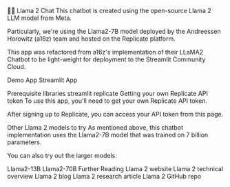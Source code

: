 🦙💬 Llama 2 Chat
This chatbot is created using the open-source Llama 2 LLM model from Meta.

Particularly, we're using the Llama2-7B model deployed by the Andreessen Horowitz (a16z) team and hosted on the Replicate platform.

This app was refactored from a16z's implementation of their LLaMA2 Chatbot to be light-weight for deployment to the Streamlit Community Cloud.

Demo App
Streamlit App

Prerequisite libraries
streamlit
replicate
Getting your own Replicate API token
To use this app, you'll need to get your own Replicate API token.

After signing up to Replicate, you can access your API token from this page.

Other Llama 2 models to try
As mentioned above, this chatbot implementation uses the Llama2-7B model that was trained on 7 billion parameters.

You can also try out the larger models:

Llama2-13B
Llama2-70B
Further Reading
Llama 2 website
Llama 2 technical overview
Llama 2 blog
Llama 2 research article
Llama 2 GitHub repo
